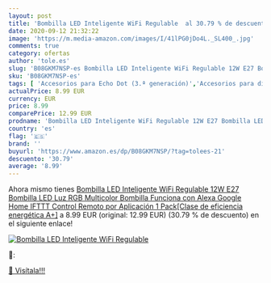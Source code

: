 ```yaml
---
layout: post
title: 'Bombilla LED Inteligente WiFi Regulable  al 30.79 % de descuento'
date: 2020-09-12 21:32:22
image: 'https://m.media-amazon.com/images/I/41lPG0jDo4L._SL400_.jpg'
comments: true
category: ofertas
author: 'tole.es'
slug: 'B08GKM7NSP-es Bombilla LED Inteligente WiFi Regulable 12W E27 Bombilla...'
sku: 'B08GKM7NSP-es'
tags: [ 'Accesorios para Echo Dot (3.ª generación)','Accesorios para dispositivos Amazon','Altavoces','Altavoces inteligentes','Altavoces y pantallas inteligentes Echo','Bombillas','Bombillas LED','Bricolaje y herramientas','Custom Stores','Dispositivos Amazon','Dispositivos Amazon y Accesorios','Electrónica','Enchufes inteligentes y a control remoto','Enchufes y accesorios','Equipos de audio y Hi-Fi','Iluminación','Instalación eléctrica','Pantallas inteligentes','Paquetes de dispositivos','Specialty Stores','TV, vídeo y home cinema','Televisores','alexa','google','home','ifttt', ]
actualPrice: 8.99 EUR
currency: EUR
price: 8.99
comparePrice: 12.99 EUR
prodname: 'Bombilla LED Inteligente WiFi Regulable 12W E27 Bombilla LED Luz RGB Multicolor Bombilla Funciona con Alexa Google Home IFTTT Control Remoto por Aplicación 1 Pack[Clase de eficiencia energética A+]'
country: 'es'
flag: '🇪🇸'
brand: ''
buyurl: 'https://www.amazon.es/dp/B08GKM7NSP/?tag=tolees-21'
descuento: '30.79'
average: '8.99'
---
```


Ahora mismo tienes [Bombilla LED Inteligente WiFi Regulable 12W E27 Bombilla LED Luz RGB Multicolor Bombilla Funciona con Alexa Google Home IFTTT Control Remoto por Aplicación 1 Pack[Clase de eficiencia energética A+]](https://www.amazon.es/dp/B08GKM7NSP/?tag=tolees-21) a 8.99 EUR (original: 12.99 EUR) (30.79 %  de descuento) en el siguiente enlace!

[![Bombilla LED Inteligente WiFi Regulable ](https://m.media-amazon.com/images/I/41lPG0jDo4L._SL400_.jpg)](https://www.amazon.es/dp/B08GKM7NSP/?tag=tolees-21)

🔎:


[🛒 Visítala!!!](https://www.amazon.es/dp/B08GKM7NSP/?tag=tolees-21)
